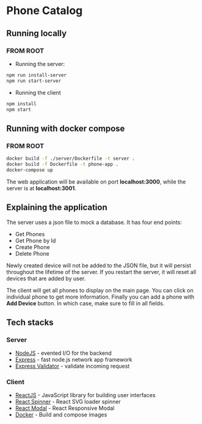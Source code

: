 # Phone Catalog
## Running locally
### FROM **ROOT** 
- Running the server:

```sh
npm run install-server
npm run start-server
```

- Running the client

```sh
npm install
npm start
```
## Running with docker compose
### FROM **ROOT** 
```sh
docker build -f ./server/Dockerfile -t server .
docker build -f Dockerfile -t phone-app .
docker-compose up
```
The web application will be available on port **localhost:3000**, while the server is at **localhost:3001**.
## Explaining the application
The server uses a json file to mock a database. It has four end points:
- Get Phones
- Get Phone by Id
- Create Phone
- Delete Phone

Newly created device will not be added to the JSON file, but it will persist throughout the lifetime of the server. If you restart the server, it will reset all devices that are added by user.

The client will get all phones to display on the main page. You can click on individual phone to get more information. Finally you can add a phone with **Add Device** button. In which case, make sure to fill in all fields.
## Tech stacks
### Server
- [NodeJS] - evented I/O for the backend
- [Express] - fast node.js network app framework
- [Express Validator] - validate incoming request

### Client
- [ReactJS] - JavaScript library for building user interfaces
- [React Spinner] - React SVG loader spinner
- [React Modal] - React Responsive Modal
- [Docker] - Build and compose images


[//]: # (References)
   [NodeJS]: <https://nodejs.org>
   [Express Validator]: <https://express-validator.github.io/docs/>
   [Express]: <http://expressjs.com>
   [ReactJS]: <https://reactjs.org/>
   [React Spinner]: <https://github.com/mhnpd/react-loader-spinner>
   [React Modal]: <https://github.com/pradel/react-responsive-modal>
   [Docker]: <https://www.docker.com/>
